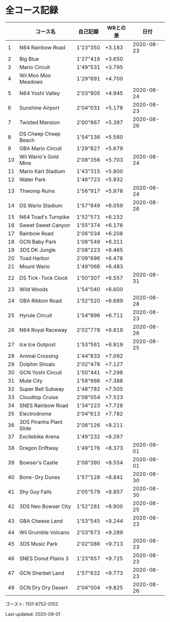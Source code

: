# 全コース記録

||コース名|自己記録|WRとの差|日付
|--|--|--|--|--|
|1|N64 Rainbow Road|1'23"350|+3.183|2020-08-23|
|2|Big Blue|1'27"416|+3.650||
|3|Mario Circuit|1'49"531|+3.795||
|4|Wii Moo Moo Meadows|1'29"691|+4.700||
|5|N64 Yoshi Valley|2'03"905|+4.945|2020-08-24|
|6|Sunshine Airport|2'04"031|+5.178|2020-08-23|
|7|Twisted Mansion|2'00"667|+5.397|2020-08-26|
|8|DS Cheep Cheep Beach|1'54"136|+5.560||
|9|GBA Mario Circuit|1'29"827|+5.679||
|10|Wii Wario's Gold Mine|2'08"356|+5.703|2020-08-24|
|11|Mario Kart Stadium|1'43"315|+5.800||
|12|Water Park|1'46"723|+5.932||
|13|Thwomp Ruins|1'56"917|+5.978|2020-08-24|
|14|DS Wario Stadium|1'57"849|+6.059|2020-08-26|
|15|N64 Toad's Turnpike|1'52"571|+6.152||
|16|Sweet Sweet Canyon|1'55"374|+6.176||
|17|Rainbow Road|2'06"034|+6.208||
|18|GCN Baby Park|1'08"549|+6.311||
|19|3DS DK Jungle|2'08"223|+6.465||
|20|Toad Harbor|2'09"696|+6.478||
|21|Mount Wario|1'49"066|+6.483||
|22|DS Tick-Tock Clock|1'50"307|+6.557|2020-08-31|
|23|Wild Woods|1'54"040|+6.600||
|24|GBA Ribbon Road|1'52"520|+6.689|2020-08-28|
|25|Hyrule Circuit|1'54"896|+6.711|2020-08-23|
|26|N64 Royal Raceway|2'02"778|+6.819|2020-08-26|
|27|Ice Ice Outpost|1'53"561|+6.919|2020-08-25|
|28|Animal Crossing|1'44"833|+7.092||
|29|Dolphin Shoals|2'02"478|+7.127||
|30|GCN Yoshi Circuit|1'50"441|+7.298||
|31|Mute City|1'58"666|+7.388||
|32|Super Bell Subway|1'48"782|+7.505||
|33|Cloudtop Cruise|2'08"054|+7.523||
|34|SNES Rainbow Road|1'34"223|+7.728||
|35|Electrodrome|2'04"613|+7.782||
|36|3DS Piranha Plant Slide|2'08"126|+8.211||
|37|Excitebike Arena|1'49"232|+8.267||
|38|Dragon Driftway|1'49"176|+8.373|2020-09-01|
|39|Bowser's Castle|2'08"390|+8.554|2020-09-01|
|40|Bone-Dry Dunes|1'57"128|+8.841|2020-08-30|
|41|Shy Guy Falls|2'05"579|+8.857|2020-08-30|
|42|3DS Neo Bowser City|1'52"281|+8.900|2020-08-25|
|43|GBA Cheese Land|1'53"545|+9.244|2020-08-23|
|44|Wii Grumble Volcano|2'03"673|+9.289||
|45|3DS Music Park|2'02"086|+9.713|2020-08-23|
|46|SNES Donut Plains 3|1'23"657|+9.725|2020-08-23|
|47|GCN Sherbet Land|1'57"632|+9.773|2020-08-23|
|48|GCN Dry Dry Desert|2'04"004|+9.825|2020-08-26|

ゴースト: 1101-6752-0152

Last updated: 2020-09-01
